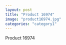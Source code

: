 ```yaml
---
layout: post
title: "Product 16974"
image: "product16974.jpg"
categories: "category1"
---
```

Product 16974
